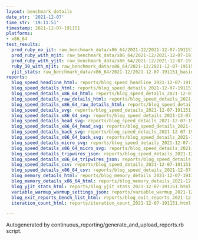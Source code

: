 ```yaml
---
layout: benchmark_details
date_str: '2021-12-07'
time_str: '19:11:51'
timestamp: 2021-12-07-191151
platforms:
- x86_64
test_results:
  prod_ruby_no_jit: raw_benchmark_data/x86_64/2021-12/2021-12-07-191151_basic_benchmark_prod_ruby_no_jit.json
  prod_ruby_with_mjit: raw_benchmark_data/x86_64/2021-12/2021-12-07-191151_basic_benchmark_prod_ruby_with_mjit.json
  prod_ruby_with_yjit: raw_benchmark_data/x86_64/2021-12/2021-12-07-191151_basic_benchmark_prod_ruby_with_yjit.json
  ruby_30_with_mjit: raw_benchmark_data/x86_64/2021-12/2021-12-07-191151_basic_benchmark_ruby_30_with_mjit.json
  yjit_stats: raw_benchmark_data/x86_64/2021-12/2021-12-07-191151_basic_benchmark_yjit_stats.json
reports:
  blog_speed_headline_html: reports/blog_speed_headline_2021-12-07-191151.html
  blog_speed_details_html: reports/blog_speed_details_2021-12-07-191151.html
  blog_speed_details_x86_64_html: reports/blog_speed_details_2021-12-07-191151.x86_64.html
  blog_speed_details_raw_details_html: reports/blog_speed_details_2021-12-07-191151.raw_details.html
  blog_speed_details_x86_64_raw_details_html: reports/blog_speed_details_2021-12-07-191151.x86_64.raw_details.html
  blog_speed_details_svg: reports/blog_speed_details_2021-12-07-191151.svg
  blog_speed_details_x86_64_svg: reports/blog_speed_details_2021-12-07-191151.x86_64.svg
  blog_speed_details_head_svg: reports/blog_speed_details_2021-12-07-191151.head.svg
  blog_speed_details_x86_64_head_svg: reports/blog_speed_details_2021-12-07-191151.x86_64.head.svg
  blog_speed_details_back_svg: reports/blog_speed_details_2021-12-07-191151.back.svg
  blog_speed_details_x86_64_back_svg: reports/blog_speed_details_2021-12-07-191151.x86_64.back.svg
  blog_speed_details_micro_svg: reports/blog_speed_details_2021-12-07-191151.micro.svg
  blog_speed_details_x86_64_micro_svg: reports/blog_speed_details_2021-12-07-191151.x86_64.micro.svg
  blog_speed_details_tripwires_json: reports/blog_speed_details_2021-12-07-191151.tripwires.json
  blog_speed_details_x86_64_tripwires_json: reports/blog_speed_details_2021-12-07-191151.x86_64.tripwires.json
  blog_speed_details_csv: reports/blog_speed_details_2021-12-07-191151.csv
  blog_speed_details_x86_64_csv: reports/blog_speed_details_2021-12-07-191151.x86_64.csv
  blog_memory_details_html: reports/blog_memory_details_2021-12-07-191151.html
  blog_memory_details_x86_64_html: reports/blog_memory_details_2021-12-07-191151.x86_64.html
  blog_yjit_stats_html: reports/blog_yjit_stats_2021-12-07-191151.html
  variable_warmup_warmup_settings_json: reports/variable_warmup_2021-12-07-191151.warmup_settings.json
  blog_exit_reports_bench_list_html: reports/blog_exit_reports_2021-12-07-191151.bench_list.html
  iteration_count_html: reports/iteration_count_2021-12-07-191151.html

---
```

Autogenerated by continuous_reporting/generate_and_upload_reports.rb script.
